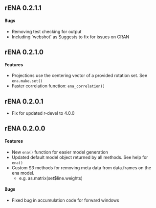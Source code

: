## rENA 0.2.1.1

#### Bugs
  * Removing test checking for output
  * Including 'webshot' as Suggests to fix for issues on CRAN

## rENA 0.2.1.0

#### Features
  * Projections use the centering vector of a provided rotation set. See `ena.make.set()`
  * Faster correlation function: `ena_correlation()`

## rENA 0.2.0.1
  * Fix for updated r-devel to 4.0.0

## rENA 0.2.0.0

#### Features
  
  * New `ena()` function for easier model generation
  * Updated default model object returned by all methods.  See help for `ena()`
  * Custom S3 methods for removing meta data from data.frames on the ena model.
      - e.g. as.matrix(set$line.weights)

#### Bugs

  * Fixed bug in accumulation code for forward windows
